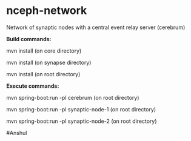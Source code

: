 # nceph-network
Network of synaptic nodes with a central event relay server (cerebrum)

<b>Build commands:</b>

mvn install (on core directory)

mvn install (on synapse directory)

mvn install (on root directory)

<b>Execute commands:</b>

mvn spring-boot:run -pl cerebrum (on root directory)

mvn spring-boot:run -pl synaptic-node-1 (on root directory)

mvn spring-boot:run -pl synaptic-node-2 (on root directory)

#Anshul
